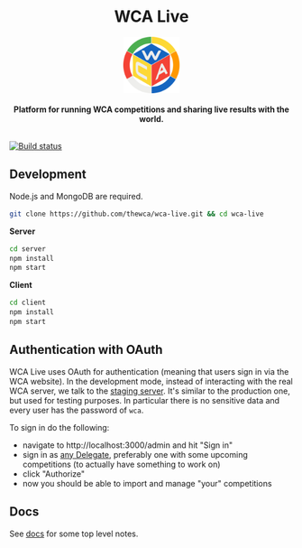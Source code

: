 <h1 align="center">WCA Live</h1>
<div align="center">
  <img height="100" src="client/public/favicon.png" />
</div>
<br />
<div align="center">
  <strong>
    Platform for running WCA competitions and sharing live results with the world.
  </strong>
</div>
<br />

[![Build status](https://travis-ci.com/thewca/wca-live.svg?branch=master)](https://travis-ci.com/thewca/wca-live)

## Development

Node.js and MongoDB are required.

```bash
git clone https://github.com/thewca/wca-live.git && cd wca-live
```

**Server**

```bash
cd server
npm install
npm start
```

**Client**

```bash
cd client
npm install
npm start
```

## Authentication with OAuth

WCA Live uses OAuth for authentication (meaning that users sign in via the WCA website).
In the development mode, instead of interacting with the real WCA server,
we talk to the [staging server](https://staging.worldcubeassociation.org).
It's similar to the production one, but used for testing purposes.
In particular there is no sensitive data and every user has the password of `wca`.

To sign in do the following:
- navigate to http://localhost:3000/admin and hit "Sign in"
- sign in as [any Delegate](https://staging.worldcubeassociation.org/delegates),
  preferably one with some upcoming competitions (to actually have something to work on)
- click "Authorize"
- now you should be able to import and manage "your" competitions

## Docs

See [docs](docs.md) for some top level notes.
